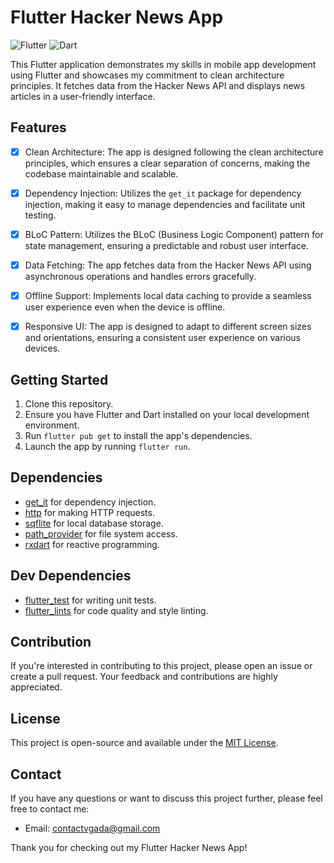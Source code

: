 # Flutter Hacker News App

![Flutter](https://img.shields.io/badge/Flutter-2.2.3-blue.svg)
![Dart](https://img.shields.io/badge/Dart-2.13.4-blue.svg)

This Flutter application demonstrates my skills in mobile app development using Flutter and showcases my commitment to clean architecture principles. It fetches data from the Hacker News API and displays news articles in a user-friendly interface.

## Features

- [x] Clean Architecture: The app is designed following the clean architecture principles, which ensures a clear separation of concerns, making the codebase maintainable and scalable.

- [x] Dependency Injection: Utilizes the `get_it` package for dependency injection, making it easy to manage dependencies and facilitate unit testing.

- [x] BLoC Pattern: Utilizes the BLoC (Business Logic Component) pattern for state management, ensuring a predictable and robust user interface.

- [x] Data Fetching: The app fetches data from the Hacker News API using asynchronous operations and handles errors gracefully.

- [x] Offline Support: Implements local data caching to provide a seamless user experience even when the device is offline.

- [x] Responsive UI: The app is designed to adapt to different screen sizes and orientations, ensuring a consistent user experience on various devices.

## Getting Started

1. Clone this repository.
2. Ensure you have Flutter and Dart installed on your local development environment.
3. Run `flutter pub get` to install the app's dependencies.
4. Launch the app by running `flutter run`.

## Dependencies

- [get_it](https://pub.dev/packages/get_it) for dependency injection.
- [http](https://pub.dev/packages/http) for making HTTP requests.
- [sqflite](https://pub.dev/packages/sqflite) for local database storage.
- [path_provider](https://pub.dev/packages/path_provider) for file system access.
- [rxdart](https://pub.dev/packages/rxdart) for reactive programming.

## Dev Dependencies

- [flutter_test](https://pub.dev/packages/flutter_test) for writing unit tests.
- [flutter_lints](https://pub.dev/packages/flutter_lints) for code quality and style linting.

## Contribution

If you're interested in contributing to this project, please open an issue or create a pull request. Your feedback and contributions are highly appreciated.

## License

This project is open-source and available under the [MIT License](LICENSE).

## Contact

If you have any questions or want to discuss this project further, please feel free to contact me:

- Email: contactvgada@gmail.com

Thank you for checking out my Flutter Hacker News App!
